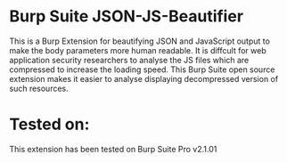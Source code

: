 # Burp Suite JSON-JS-Beautifier



This is a Burp Extension for beautifying JSON and JavaScript output to make the body parameters more human readable.
It is diffcult for web application security researchers to analyse the JS files which are compressed to increase the loading speed. This Burp Suite open source extension makes it easier to analyse displaying decompressed version of such resources.


# Tested on:
This extension has been tested on Burp Suite Pro v2.1.01
